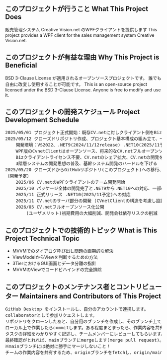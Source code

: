 ## このプロジェクトが行うこと What This Project Does
販売管理システム Creative Vision.net のWPFクライアントを提供します
This project provides a WPF client for the sales management system Creative Vision.net.

## このプロジェクトが有益な理由 Why This Project is Beneficial
BSD 3-Clause License が適用されるオープンソースプロジェクトです。
誰でも自由に改変し使用することが可能です。
This is an open-source project licensed under the BSD 3-Clause License. Anyone is free to modify and use it.

## このプロジェクトの開発スケジュール Project Development Schedule
<pre>
2025/05/01 プロジェクト正式開始：既存CV.netに対しクライアント側をBiz/BrowserからWPFに全面移行する
2025/05/12 クローズドリポジトリ作成、プロジェクト基本構成の組み立て、一部モジュールのテスト
	開発環境：VS2022、.NET9(2024/11/12release) .NET10(2025/11予定)、WPF、MVVM
	WPF版のCvnetClientはオープンソース、将来的なCV.netフルオープンソース化を見据えた開発
	Bizクライアントライセンス不要、CV.netのシェア拡大、CV.netの開発を外部委託しやすくする、VS2022の利用
	3階層システムの開発思想の普及、基幹システム開発のハードルを下げる
2025/05/20 クローズドからGitHubリポジトリ(このプロジェクト)への移行、基本の開発方針は現行画面をそのままWPFへ
（開発予定）
	2025/06 CV.netのWPFクライアントのチーム開発開始
	2025/10 パッケージ全体の開発完了と.NET9から.NET10への対応、一部のブラッシュアップ
	2025/11 正式リリース .NET10(2025/11予定)への対応
	2025/11 CV.netのサーバ部分の開発 (CVnetClientの構造を考慮し設計)
	2026/05 CV.netフルオープンソース化公開
		(ユーザメリット)初期費用の大幅削減、開発会社依存リスクの削減
</pre>

## このプロジェクトでの技術的トピック What is This Project Technical Topic
- MVVMでのダイアログ呼び出し問題の画期的な解決
- ViewModelからViewを判断するための方法
- 3TierにおけるGUI画面とデータ分離の指針
- MVVMのViewでコードビハインドの完全排除

## このプロジェクトのメンテナンス者とコントリビューター Maintainers and Contributors of This Project
<pre>
GitHub Desktop をインストールし、自分のアカウントで連携します。
collaboratorとして参加リクエストします。
リポジトリをクローンしたあと、自分用のブランチを作成し、そのブランチ上て開発開始します。
ローカル上で作業したらcommitします。ある程度まとまったら、作業内容を共有するため、Pull requestを行います。
タスクの詳細をわかりやすく記述し、チームメンバーにレビューしてもらいます。ここで修正があれば修正作業をしcommitします。
最終確認がとれれば、mainブランチにmergeします(merge pull request)。
※mainブランチには絶対に勝手にマージしないこと！
チームの作業内容を共有するため、originブランチをfetchし、origin/mainを自分branchにマージします。
</pre>

